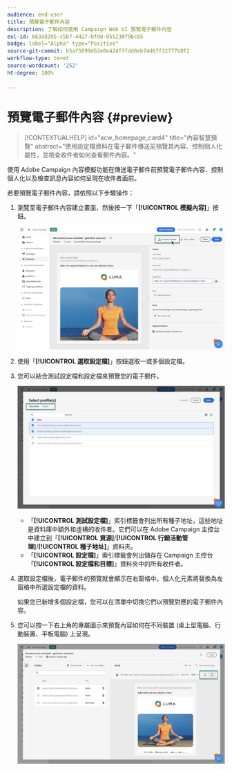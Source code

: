 ```yaml
---
audience: end-user
title: 預覽電子郵件內容
description: 了解如何使用 Campaign Web UI 預覽電子郵件內容
exl-id: 663a8395-c5b7-4427-bfdd-055230f9bc05
badge: label="Alpha" type="Positive"
source-git-commit: b5af5099d62e0e424fffdd8eb74d67f12777b0f2
workflow-type: tm+mt
source-wordcount: '252'
ht-degree: 100%

---
```



# 預覽電子郵件內容 {#preview}

>[!CONTEXTUALHELP]
>id="acw_homepage_card4"
>title="內容智慧預覽"
>abstract="使用設定檔資料在電子郵件傳送前預覽其內容、控制個人化屬性，並檢查收件者如何查看郵件內容。"

使用 Adobe Campaign 內容模擬功能在傳送電子郵件前預覽電子郵件內容、控制個人化以及檢查訊息內容如何呈現在收件者面前。

若要預覽電子郵件內容，請依照以下步驟操作：

1. 瀏覽至電子郵件內容建立畫面，然後按一下「**[!UICONTROL 模擬內容]**」按鈕。

   ![](assets/simulate.png)

1. 使用「**[!UICONTROL 選取設定檔]**」按鈕選取一或多個設定檔。
1. 您可以結合測試設定檔和設定檔來預覽您的電子郵件。

   ![](assets/preview-profile.png)

   * 「**[!UICONTROL 測試設定檔]**」索引標籤會列出所有種子地址，這些地址是資料庫中額外和虛構的收件者。它們可以在 Adobe Campaign 主控台中建立到「**[!UICONTROL 資源]**/**[!UICONTROL 行銷活動管理]**/**[!UICONTROL 種子地址]**」資料夾。
   * 「**[!UICONTROL 設定檔]**」索引標籤會列出儲存在 Campaign 主控台「**[!UICONTROL 設定檔和目標]**」資料夾中的所有收件者。

1. 選取設定檔後，電子郵件的預覽就會顯示在右窗格中。個人化元素將替換為左窗格中所選設定檔的資料。

   如果您已新增多個設定檔，您可以在清單中切換它們以預覽對應的電子郵件內容。

1. 您可以按一下右上角的專屬圖示來預覽內容如何在不同裝置 (桌上型電腦、行動裝置、平板電腦) 上呈現。

   ![](assets/preview.png)


